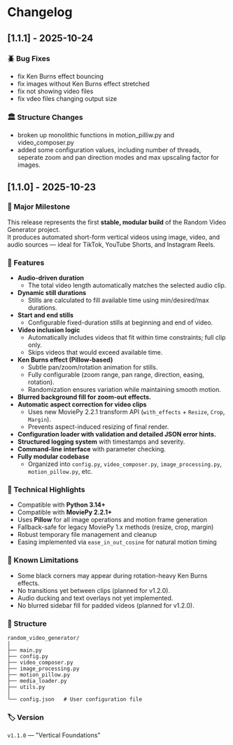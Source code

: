 # Changelog

## [1.1.1] - 2025-10-24
### 🪲 Bug Fixes
- fix Ken Burns effect bouncing
- fix images without Ken Burns effect stretched
- fix not showing video files
- fix vdeo files changing output size

### 🏛️ Structure Changes
- broken up monolithic functions in motion_pilliw.py and video_composer.py
- added some configuration values, including number of threads, seperate zoom and pan direction modes and max upscaling factor for images.


## [1.1.0] - 2025-10-23
### 🎉 Major Milestone
This release represents the first **stable, modular build** of the Random Video Generator project.  
It produces automated short-form vertical videos using image, video, and audio sources — ideal for TikTok, YouTube Shorts, and Instagram Reels.

### 🚀 Features
- **Audio-driven duration**  
  - The total video length automatically matches the selected audio clip.
- **Dynamic still durations**  
  - Stills are calculated to fill available time using min/desired/max durations.
- **Start and end stills**  
  - Configurable fixed-duration stills at beginning and end of video.
- **Video inclusion logic**  
  - Automatically includes videos that fit within time constraints; full clip only.
  - Skips videos that would exceed available time.
- **Ken Burns effect (Pillow-based)**  
  - Subtle pan/zoom/rotation animation for stills.
  - Fully configurable (zoom range, pan range, direction, easing, rotation).
  - Randomization ensures variation while maintaining smooth motion.
- **Blurred background fill for zoom-out effects.**
- **Automatic aspect correction for video clips**  
  - Uses new MoviePy 2.2.1 transform API (`with_effects` + `Resize`, `Crop`, `Margin`).
  - Prevents aspect-induced resizing of final render.
- **Configuration loader with validation and detailed JSON error hints.**
- **Structured logging system** with timestamps and severity.
- **Command-line interface** with parameter checking.
- **Fully modular codebase**  
  - Organized into `config.py`, `video_composer.py`, `image_processing.py`, `motion_pillow.py`, etc.

### 🧠 Technical Highlights
- Compatible with **Python 3.14+**
- Compatible with **MoviePy 2.2.1+**
- Uses **Pillow** for all image operations and motion frame generation
- Fallback-safe for legacy MoviePy 1.x methods (resize, crop, margin)
- Robust temporary file management and cleanup
- Easing implemented via `ease_in_out_cosine` for natural motion timing

### 🧩 Known Limitations
- Some black corners may appear during rotation-heavy Ken Burns effects.
- No transitions yet between clips (planned for v1.2.0).
- Audio ducking and text overlays not yet implemented.
- No blurred sidebar fill for padded videos (planned for v1.2.0).

### 📁 Structure
```
random_video_generator/
│
├── main.py
├── config.py
├── video_composer.py
├── image_processing.py
├── motion_pillow.py
├── media_loader.py
├── utils.py
│
└── config.json   # User configuration file
```

### 🏷 Version
`v1.1.0` — "Vertical Foundations"
